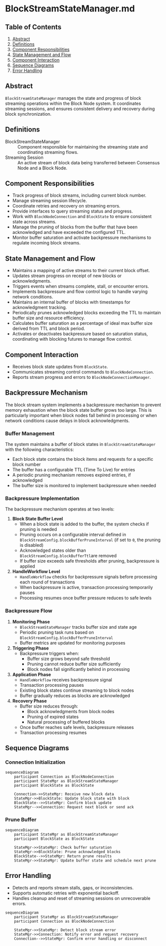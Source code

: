# BlockStreamStateManager.md

## Table of Contents

1. [Abstract](#abstract)
2. [Definitions](#definitions)
3. [Component Responsibilities](#component-responsibilities)
4. [State Management and Flow](#state-management-and-flow)
5. [Component Interaction](#component-interaction)
6. [Sequence Diagrams](#sequence-diagrams)
7. [Error Handling](#error-handling)

## Abstract

`BlockStreamStateManager` manages the state and progress of block streaming operations
within the Block Node system. It coordinates streaming sessions,
and ensures consistent delivery and recovery during block synchronization.

## Definitions

<dl>
<dt>BlockStreamStateManager</dt>
<dd>Component responsible for maintaining the streaming state and coordinating streaming flows.</dd>

<dt>Streaming Session</dt>
<dd>An active stream of block data being transferred between Consensus Node and a Block Node.</dd>
</dl>

## Component Responsibilities

- Track progress of block streams, including current block number.
- Manage streaming session lifecycle.
- Coordinate retries and recovery on streaming errors.
- Provide interfaces to query streaming status and progress.
- Work with `BlockNodeConnection` and `BlockState` to ensure consistent state across streams.
- Manage the pruning of blocks from the buffer that have been acknowledged and have exceeded the configured TTL.
- Monitor buffer saturation and activate backpressure mechanisms to regulate incoming block streams.

## State Management and Flow

- Maintains a mapping of active streams to their current block offset.
- Updates stream progress on receipt of new blocks or acknowledgments.
- Triggers events when streams complete, stall, or encounter errors.
- Implements backpressure and flow control logic to handle varying network conditions.
- Maintains an internal buffer of blocks with timestamps for acknowledgment tracking.
- Periodically prunes acknowledged blocks exceeding the TTL to maintain buffer size and resource efficiency.
- Calculates buffer saturation as a percentage of ideal max buffer size derived from TTL and block period.
- Activates or deactivates backpressure based on saturation status, coordinating with blocking futures to manage flow control.

## Component Interaction

- Receives block state updates from `BlockState`.
- Communicates streaming control commands to `BlockNodeConnection`.
- Reports stream progress and errors to `BlockNodeConnectionManager`.

## Backpressure Mechanism

The block stream system implements a backpressure mechanism to prevent memory exhaustion when the block state buffer grows too large.
This is particularly important when block nodes fall behind in processing or when network conditions cause delays in block acknowledgments.

### Buffer Management

The system maintains a buffer of block states in `BlockStreamStateManager` with the following characteristics:

- Each block state contains the block items and requests for a specific block number
- The buffer has a configurable TTL (Time To Live) for entries
- A periodic pruning mechanism removes expired entries, if acknowledged
- The buffer size is monitored to implement backpressure when needed

### Backpressure Implementation

The backpressure mechanism operates at two levels:

1. **Block State Buffer Level**
   - When a block state is added to the buffer, the system checks if pruning is needed
   - Pruning occurs on a configurable interval defined in `BlockStreamConfig.blockBufferPruneInterval` (if set to `0`, the pruning is disabled)
   - Acknowledged states older than `BlockStreamConfig.blockBufferTtl`are removed
   - If buffer size exceeds safe thresholds after pruning, backpressure is applied
2. **HandleWorkflow Level**
   - `HandleWorkflow` checks for backpressure signals before processing each round of transactions
   - When backpressure is active, transaction processing temporarily pauses
   - Processing resumes once buffer pressure reduces to safe levels

### Backpressure Flow

1. **Monitoring Phase**
   - `BlockStreamStateManager` tracks buffer size and state age
   - Periodic pruning task runs based on `BlockStreamConfig.blockBufferPruneInterval`
   - Buffer metrics are updated for monitoring purposes
2. **Triggering Phase**
   - Backpressure triggers when:
     - Buffer size grows beyond safe threshold
     - Pruning cannot reduce buffer size sufficiently
     - Block nodes fall significantly behind in processing
3. **Application Phase**
   - `HandleWorkflow` receives backpressure signal
   - Transaction processing pauses
   - Existing block states continue streaming to block nodes
   - Buffer gradually reduces as blocks are acknowledged
4. **Recovery Phase**
   - Buffer size reduces through:
     - Block acknowledgments from block nodes
     - Pruning of expired states
     - Natural processing of buffered blocks
   - Once buffer reaches safe levels, backpressure releases
   - Transaction processing resumes

## Sequence Diagrams

### Connection Initialization

```mermaid
sequenceDiagram
    participant Connection as BlockNodeConnection
    participant StateMgr as BlockStreamStateManager
    participant BlockState as BlockState

    Connection->>StateMgr: Receive new block data
    StateMgr->>BlockState: Update block state with block
    BlockState-->>StateMgr: Confirm block update
    StateMgr-->>Connection: Request next block or send ack
```

### Prune Buffer

```mermaid
sequenceDiagram
    participant StateMgr as BlockStreamStateManager
    participant BlockState as BlockState

    StateMgr->>StateMgr: Check buffer saturation
    StateMgr->>BlockState: Prune acknowledged blocks
    BlockState-->>StateMgr: Return prune results
    StateMgr->>StateMgr: Update buffer state and schedule next prune
```

## Error Handling

- Detects and reports stream stalls, gaps, or inconsistencies.
- Supports automatic retries with exponential backoff.
- Handles cleanup and reset of streaming sessions on unrecoverable errors.

```mermaid
sequenceDiagram
    participant StateMgr as BlockStreamStateManager
    participant Connection as BlockNodeConnection

    StateMgr->>StateMgr: Detect block stream error
    StateMgr->>Connection: Notify error and request recovery
    Connection-->>StateMgr: Confirm error handling or disconnect
```
